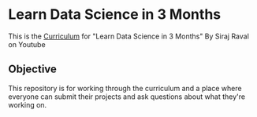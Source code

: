 # Learn Data Science in 3 Months

This is the [Curriculum](./curriculum.md) for "Learn Data Science in 3 Months" By Siraj Raval on Youtube

## Objective

This repository is for working through the curriculum and a place where everyone can submit their projects and ask questions about what they're working on.

